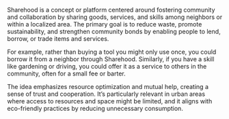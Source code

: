 Sharehood is a concept or platform centered around fostering community and collaboration by sharing goods, services, and skills among neighbors or within a localized area. The primary goal is to reduce waste, promote sustainability, and strengthen community bonds by enabling people to lend, borrow, or trade items and services.

For example, rather than buying a tool you might only use once, you could borrow it from a neighbor through Sharehood. Similarly, if you have a skill like gardening or driving, you could offer it as a service to others in the community, often for a small fee or barter.

The idea emphasizes resource optimization and mutual help, creating a sense of trust and cooperation. It’s particularly relevant in urban areas where access to resources and space might be limited, and it aligns with eco-friendly practices by reducing unnecessary consumption.
